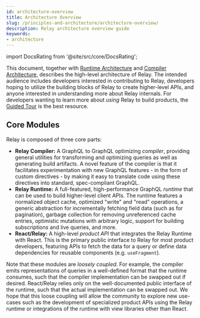 ```yaml
---
id: architecture-overview
title: Architecture Overview
slug: /principles-and-architecture/architecture-overview/
description: Relay architecture overview guide
keywords:
- architecture
---
```


import DocsRating from '@site/src/core/DocsRating';

This document, together with [Runtime Architecture](../runtime-architecture/) and [Compiler Architecture](../compiler-architecture/), describes the high-level architecture of Relay. The intended audience includes developers interested in contributing to Relay, developers hoping to utilize the building blocks of Relay to create higher-level APIs, and anyone interested in understanding more about Relay internals. For developers wanting to learn more about _using_ Relay to build products, the [Guided Tour](../../guided-tour/) is the best resource.

## Core Modules

Relay is composed of three core parts:

-   **Relay Compiler:** A GraphQL to GraphQL optimizing _compiler_, providing general utilities for transforming and optimizing queries as well as generating build artifacts. A novel feature of the compiler is that it facilitates experimentation with new GraphQL features - in the form of custom directives - by making it easy to translate code using these directives into standard, spec-compliant GraphQL.
-   **Relay Runtime:** A full-featured, high-performance GraphQL _runtime_ that can be used to build higher-level client APIs. The runtime features a normalized object cache, optimized "write" and "read" operations, a generic abstraction for incrementally fetching field data (such as for pagination), garbage collection for removing unreferenced cache entries, optimistic mutations with arbitrary logic, support for building subscriptions and live queries, and more.
-   **React/Relay:** A high-level _product API_ that integrates the Relay Runtime with React. This is the primary public interface to Relay for most product developers, featuring APIs to fetch the data for a query or define data dependencies for reusable components (e.g. `useFragment`).

Note that these modules are _loosely coupled_. For example, the compiler emits representations of queries in a well-defined format that the runtime consumes, such that the compiler implementation can be swapped out if desired. React/Relay relies only on the well-documented public interface of the runtime, such that the actual implementation can be swapped out. We hope that this loose coupling will allow the community to explore new use-cases such as the development of specialized product APIs using the Relay runtime or integrations of the runtime with view libraries other than React.

<DocsRating />
